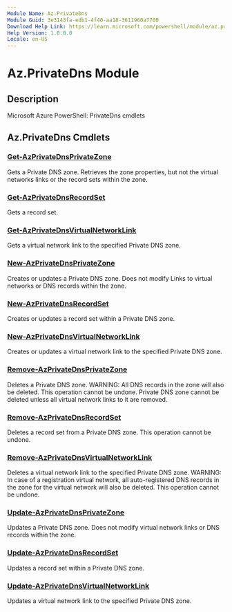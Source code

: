 ```yaml
---
Module Name: Az.PrivateDns
Module Guid: 3e3143fa-edb1-4f40-aa18-3611960a7700
Download Help Link: https://learn.microsoft.com/powershell/module/az.privatedns
Help Version: 1.0.0.0
Locale: en-US
---
```


# Az.PrivateDns Module
## Description
Microsoft Azure PowerShell: PrivateDns cmdlets

## Az.PrivateDns Cmdlets
### [Get-AzPrivateDnsPrivateZone](Get-AzPrivateDnsPrivateZone.md)
Gets a Private DNS zone.
Retrieves the zone properties, but not the virtual networks links or the record sets within the zone.

### [Get-AzPrivateDnsRecordSet](Get-AzPrivateDnsRecordSet.md)
Gets a record set.

### [Get-AzPrivateDnsVirtualNetworkLink](Get-AzPrivateDnsVirtualNetworkLink.md)
Gets a virtual network link to the specified Private DNS zone.

### [New-AzPrivateDnsPrivateZone](New-AzPrivateDnsPrivateZone.md)
Creates or updates a Private DNS zone.
Does not modify Links to virtual networks or DNS records within the zone.

### [New-AzPrivateDnsRecordSet](New-AzPrivateDnsRecordSet.md)
Creates or updates a record set within a Private DNS zone.

### [New-AzPrivateDnsVirtualNetworkLink](New-AzPrivateDnsVirtualNetworkLink.md)
Creates or updates a virtual network link to the specified Private DNS zone.

### [Remove-AzPrivateDnsPrivateZone](Remove-AzPrivateDnsPrivateZone.md)
Deletes a Private DNS zone.
WARNING: All DNS records in the zone will also be deleted.
This operation cannot be undone.
Private DNS zone cannot be deleted unless all virtual network links to it are removed.

### [Remove-AzPrivateDnsRecordSet](Remove-AzPrivateDnsRecordSet.md)
Deletes a record set from a Private DNS zone.
This operation cannot be undone.

### [Remove-AzPrivateDnsVirtualNetworkLink](Remove-AzPrivateDnsVirtualNetworkLink.md)
Deletes a virtual network link to the specified Private DNS zone.
WARNING: In case of a registration virtual network, all auto-registered DNS records in the zone for the virtual network will also be deleted.
This operation cannot be undone.

### [Update-AzPrivateDnsPrivateZone](Update-AzPrivateDnsPrivateZone.md)
Updates a Private DNS zone.
Does not modify virtual network links or DNS records within the zone.

### [Update-AzPrivateDnsRecordSet](Update-AzPrivateDnsRecordSet.md)
Updates a record set within a Private DNS zone.

### [Update-AzPrivateDnsVirtualNetworkLink](Update-AzPrivateDnsVirtualNetworkLink.md)
Updates a virtual network link to the specified Private DNS zone.

